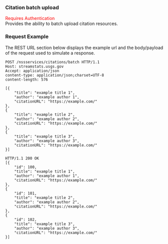 ### Citation batch upload
<span style="color:red">Requires Authentication</span>  
Provides the ability to batch upload citation resources.

### Request Example
The REST URL section below displays the example url and the body/payload of the request used to simulate a response.

```
POST /nssservices/citations/batch HTTP/1.1
Host: streamstats.usgs.gov
Accept: application/json
content-type: application/json;charset=UTF-8
content-length: 576

[{
    "title": "example title 1",
    "author": "example author 1",
    "citationURL": "https://example.com/"
},
{
    "title": "example title 2",
    "author": "example author 2",
    "citationURL": "https://example.com/"
},
{
    "title": "example title 3",
    "author": "example author 3",
    "citationURL": "https://example.com/"
}]
```

```
HTTP/1.1 200 OK
[{
	"id": 100,
	"title": "example title 1",
    "author": "example author 1",
    "citationURL": "https://example.com/"
},
{
    "id": 101,
	"title": "example title 2",
    "author": "example author 2",
    "citationURL": "https://example.com/"
},
{
    "id": 102,
	"title": "example title 3",
    "author": "example author 3",
    "citationURL": "https://example.com/"
}]
```